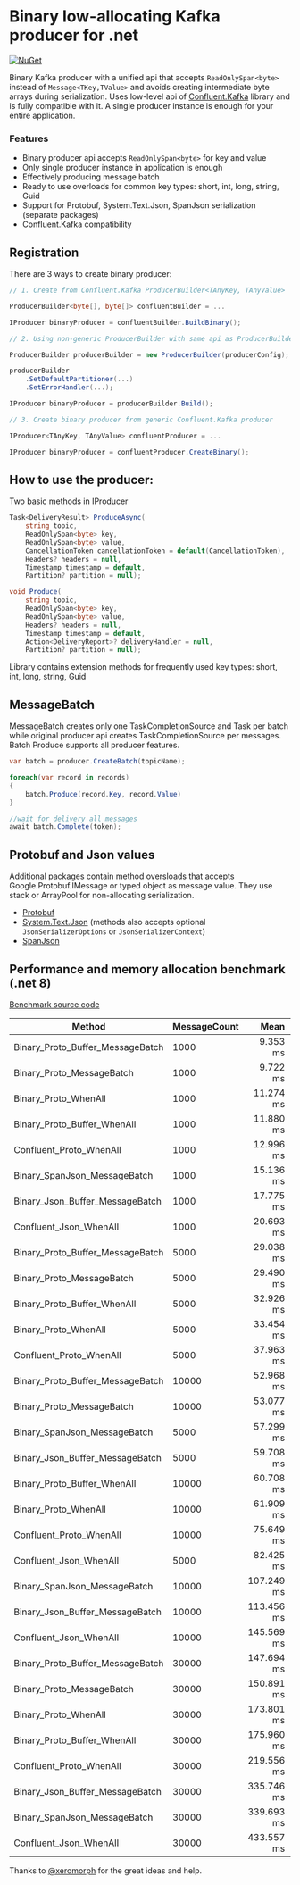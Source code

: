 # Binary low-allocating Kafka producer for .net #

[![NuGet](https://img.shields.io/nuget/v/Eventso.KafkaProducer.svg)](https://www.nuget.org/packages/Eventso.KafkaProducer/)

Binary Kafka producer with a unified api that accepts `ReadOnlySpan<byte>` instead of `Message<TKey,TValue>` and avoids creating intermediate byte arrays during serialization. Uses low-level api of [Confluent.Kafka](https://github.com/confluentinc/confluent-kafka-dotnet) library and is fully compatible with it. A single producer instance is enough for your entire application.


### Features ###
* Binary producer api accepts `ReadOnlySpan<byte>` for key and value
* Only single producer instance in application is enough
* Effectively producing message batch
* Ready to use overloads for common key types: short, int, long, string, Guid
* Support for Protobuf, System.Text.Json, SpanJson serialization (separate packages)
* Confluent.Kafka compatibility

## Registration
There are 3 ways to create binary producer:
```csharp
// 1. Create from Confluent.Kafka ProducerBuilder<TAnyKey, TAnyValue>

ProducerBuilder<byte[], byte[]> confluentBuilder = ...

IProducer binaryProducer = confluentBuilder.BuildBinary();

// 2. Using non-generic ProducerBuilder with same api as ProducerBuilder<TKey, TValue>

ProducerBuilder producerBuilder = new ProducerBuilder(producerConfig);

producerBuilder
    .SetDefaultPartitioner(...)
    .SetErrorHandler(...);

IProducer binaryProducer = producerBuilder.Build();

// 3. Create binary producer from generic Confluent.Kafka producer

IProducer<TAnyKey, TAnyValue> confluentProducer = ...

IProducer binaryProducer = confluentProducer.CreateBinary();

```

## How to use the producer:
Two basic methods in IProducer 
```csharp
Task<DeliveryResult> ProduceAsync(
    string topic,
    ReadOnlySpan<byte> key,
    ReadOnlySpan<byte> value,
    CancellationToken cancellationToken = default(CancellationToken),
    Headers? headers = null,
    Timestamp timestamp = default,
    Partition? partition = null);

void Produce(
    string topic,
    ReadOnlySpan<byte> key,
    ReadOnlySpan<byte> value,
    Headers? headers = null,
    Timestamp timestamp = default,
    Action<DeliveryReport>? deliveryHandler = null,
    Partition? partition = null);
```

Library contains extension methods for frequently used key types: short, int, long, string, Guid

## MessageBatch
MessageBatch creates only one TaskCompletionSource and Task per batch while original producer api creates TaskCompletionSource per messages. Batch Produce supports all producer features.
```csharp
var batch = producer.CreateBatch(topicName);

foreach(var record in records)
{
    batch.Produce(record.Key, record.Value)
}

//wait for delivery all messages
await batch.Complete(token);
```

## Protobuf and Json values
Additional packages contain method oversloads that accepts Google.Protobuf.IMessage or typed object as message value. They use stack or ArrayPool for non-allocating serialization.

* [Protobuf](https://www.nuget.org/packages/Eventso.KafkaProducer.Protobuf/) 
* [System.Text.Json](https://www.nuget.org/packages/Eventso.KafkaProducer.Json/) (methods also accepts optional `JsonSerializerOptions` or `JsonSerializerContext`)
* [SpanJson](https://www.nuget.org/packages/Eventso.KafkaProducer.SpanJson/)


## Performance and memory allocation benchmark (.net 8)

[Benchmark source code](https://github.com/eventso/kafka-producer/blob/main/benchmarks/Eventso.KafkaProducer.Benchmark/Producing.cs)


| Method                           | MessageCount | Mean       | Error      | StdDev     | Median     | Gen0      | Gen1      | Gen2      | Allocated   |
|--------------------------------- |------------- |-----------:|-----------:|-----------:|-----------:|----------:|----------:|----------:|------------:|
| Binary_Proto_Buffer_MessageBatch | 1000         |   9.353 ms |  0.2653 ms |  0.7306 ms |   9.297 ms |   31.2500 |         - |         - |   281.76 KB |
| Binary_Proto_MessageBatch        | 1000         |   9.722 ms |  0.3157 ms |  0.8851 ms |   9.669 ms |   31.2500 |         - |         - |   281.76 KB |
| Binary_Proto_WhenAll             | 1000         |  11.274 ms |  0.3988 ms |  1.1312 ms |  11.157 ms |   62.5000 |         - |         - |   493.02 KB |
| Binary_Proto_Buffer_WhenAll      | 1000         |  11.880 ms |  0.4948 ms |  1.3957 ms |  11.877 ms |   71.4286 |         - |         - |   493.35 KB |
| Confluent_Proto_WhenAll          | 1000         |  12.996 ms |  0.3991 ms |  1.1643 ms |  12.752 ms |  187.5000 |   93.7500 |         - |  1321.33 KB |
| Binary_SpanJson_MessageBatch     | 1000         |  15.136 ms |  0.3758 ms |  1.0413 ms |  15.113 ms |   31.2500 |         - |         - |   281.66 KB |
| Binary_Json_Buffer_MessageBatch  | 1000         |  17.775 ms |  0.7340 ms |  2.1061 ms |  17.934 ms |   93.7500 |         - |         - |   703.67 KB |
| Confluent_Json_WhenAll           | 1000         |  20.693 ms |  0.6509 ms |  1.8884 ms |  20.763 ms |  281.2500 |  156.2500 |         - |  1907.29 KB |
| Binary_Proto_Buffer_MessageBatch | 5000         |  29.038 ms |  0.5780 ms |  1.5726 ms |  28.955 ms |  218.7500 |         - |         - |  1406.83 KB |
| Binary_Proto_MessageBatch        | 5000         |  29.490 ms |  0.7871 ms |  2.2329 ms |  29.511 ms |  200.0000 |         - |         - |  1407.03 KB |
| Binary_Proto_Buffer_WhenAll      | 5000         |  32.926 ms |  1.0832 ms |  3.1080 ms |  32.836 ms |  384.6154 |  307.6923 |         - |  2475.03 KB |
| Binary_Proto_WhenAll             | 5000         |  33.454 ms |  2.0901 ms |  6.0303 ms |  35.536 ms |  400.0000 |  200.0000 |         - |  2481.26 KB |
| Confluent_Proto_WhenAll          | 5000         |  37.963 ms |  0.7509 ms |  2.0681 ms |  37.480 ms | 1000.0000 |  666.6667 |         - |  6652.58 KB |
| Binary_Proto_Buffer_MessageBatch | 10000        |  52.968 ms |  1.5768 ms |  4.3955 ms |  52.938 ms |  400.0000 |         - |         - |   2813.2 KB |
| Binary_Proto_MessageBatch        | 10000        |  53.077 ms |  1.5045 ms |  4.2924 ms |  52.416 ms |  400.0000 |         - |         - |   2813.2 KB |
| Binary_SpanJson_MessageBatch     | 5000         |  57.299 ms |  2.1488 ms |  6.1997 ms |  56.774 ms |         - |         - |         - |  1407.25 KB |
| Binary_Json_Buffer_MessageBatch  | 5000         |  59.708 ms |  1.4510 ms |  3.9720 ms |  59.844 ms |  500.0000 |         - |         - |  3516.85 KB |
| Binary_Proto_Buffer_WhenAll      | 10000        |  60.708 ms |  1.9994 ms |  5.6066 ms |  60.399 ms |  666.6667 |  444.4444 |  222.2222 |  4875.34 KB |
| Binary_Proto_WhenAll             | 10000        |  61.909 ms |  1.4580 ms |  4.1596 ms |  61.366 ms |  666.6667 |  444.4444 |  222.2222 |  4870.61 KB |
| Confluent_Proto_WhenAll          | 10000        |  75.649 ms |  3.0364 ms |  8.6138 ms |  75.656 ms | 2000.0000 | 1000.0000 |  666.6667 | 13304.45 KB |
| Confluent_Json_WhenAll           | 5000         |  82.425 ms |  6.3086 ms | 18.5021 ms |  79.052 ms | 1000.0000 |         - |         - |  9583.16 KB |
| Binary_SpanJson_MessageBatch     | 10000        | 107.249 ms |  2.9770 ms |  8.2988 ms | 108.671 ms |         - |         - |         - |  2814.13 KB |
| Binary_Json_Buffer_MessageBatch  | 10000        | 113.456 ms |  5.0016 ms | 13.9425 ms | 114.078 ms | 1000.0000 |         - |         - |  7033.18 KB |
| Confluent_Json_WhenAll           | 10000        | 145.569 ms |  4.2178 ms | 12.3034 ms | 142.682 ms | 3000.0000 | 1000.0000 |         - | 19164.77 KB |
| Binary_Proto_Buffer_MessageBatch | 30000        | 147.694 ms |  6.7160 ms | 18.8323 ms | 148.545 ms | 1000.0000 |         - |         - |  8438.85 KB |
| Binary_Proto_MessageBatch        | 30000        | 150.891 ms |  7.2669 ms | 20.2573 ms | 149.965 ms | 1250.0000 |         - |         - |  8438.59 KB |
| Binary_Proto_WhenAll             | 30000        | 173.801 ms |  6.6339 ms | 18.8193 ms | 173.969 ms | 2000.0000 | 1000.0000 |         - | 14752.95 KB |
| Binary_Proto_Buffer_WhenAll      | 30000        | 175.960 ms |  6.1702 ms | 17.3019 ms | 173.881 ms | 2000.0000 | 1000.0000 |         - | 14287.72 KB |
| Confluent_Proto_WhenAll          | 30000        | 219.556 ms |  8.3020 ms | 23.8200 ms | 220.207 ms | 6000.0000 | 2000.0000 | 1000.0000 |  39656.1 KB |
| Binary_Json_Buffer_MessageBatch  | 30000        | 335.746 ms | 11.5667 ms | 33.1872 ms | 335.233 ms | 3000.0000 |         - |         - | 21096.23 KB |
| Binary_SpanJson_MessageBatch     | 30000        | 339.693 ms | 16.4397 ms | 45.2798 ms | 328.574 ms | 1000.0000 |         - |         - |   8438.8 KB |
| Confluent_Json_WhenAll           | 30000        | 433.557 ms |  9.5086 ms | 27.4346 ms | 429.762 ms | 9500.0000 | 3000.0000 | 1500.0000 | 57237.13 KB |



Thanks to [@xeromorph](https://github.com/xeromorph) for the great ideas and help.